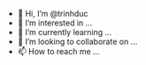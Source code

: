 - 👋 Hi, I’m @trinhduc
- 👀 I’m interested in ...
- 🌱 I’m currently learning ...
- 💞️ I’m looking to collaborate on ...
- 📫 How to reach me ...

<!---
trinhduc/trinhduc is a ✨ special ✨ repository because its `README.md` (this file) appears on your GitHub profile.
You can click the Preview link to take a look at your changes.
--->
